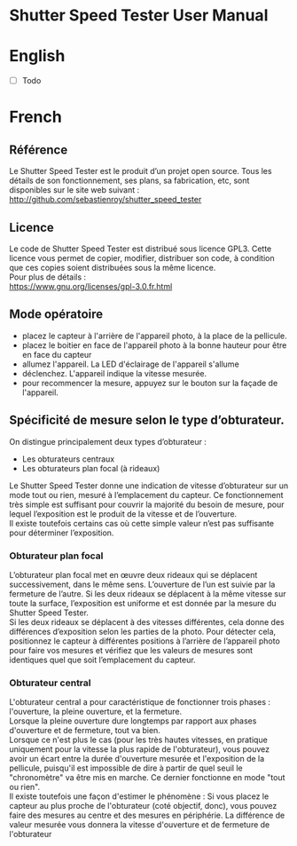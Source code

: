# Shutter Speed Tester User Manual

# English

- [ ] Todo

# French

## Référence
Le Shutter Speed Tester est le produit d’un projet open source. Tous les détails de son fonctionnement, ses plans, sa fabrication, etc, sont disponibles sur le site web suivant :  
http://github.com/sebastienroy/shutter_speed_tester
## Licence
Le code de Shutter Speed Tester est distribué sous licence GPL3. Cette licence vous permet de copier, modifier, distribuer son code, à condition que ces copies soient distribuées sous la même licence.  
Pour plus de détails :  
https://www.gnu.org/licenses/gpl-3.0.fr.html
## Mode opératoire
-	placez le capteur à l'arrière de l'appareil photo, à la place de la pellicule.
-	placez le boitier en face de l'appareil photo à la bonne hauteur pour être en face du capteur
-	allumez l'appareil. La LED d'éclairage de l'appareil s'allume
-	déclenchez. L'appareil indique la vitesse mesurée.
-	pour recommencer la mesure, appuyez sur le bouton sur la façade de l'appareil.
## Spécificité de mesure selon le type d’obturateur.
On distingue principalement deux types d’obturateur : 
-	Les obturateurs centraux
-	Les obturateurs plan focal (à rideaux)  

Le Shutter Speed Tester donne une indication de vitesse d’obturateur sur un mode tout ou rien, mesuré à l’emplacement du capteur. Ce fonctionnement très simple est suffisant pour couvrir la majorité du besoin de mesure, pour lequel l’exposition est le produit de la vitesse et de l’ouverture.  
Il existe toutefois certains cas où cette simple valeur n’est pas suffisante pour déterminer l’exposition.
### Obturateur plan focal
L’obturateur plan focal met en œuvre deux rideaux qui se déplacent successivement, dans le même sens. L’ouverture de l’un est suivie par la fermeture de l’autre.
Si les deux rideaux se déplacent à la même vitesse sur toute la surface, l’exposition est uniforme et est donnée par la mesure du Shutter Speed Tester.  
Si les deux rideaux se déplacent à des vitesses différentes, cela donne des différences d’exposition selon les parties de la photo. Pour détecter cela, positionnez le capteur à différentes positions à l’arrière de l’appareil photo pour faire vos mesures et vérifiez que les valeurs de mesures sont identiques quel que soit l’emplacement du capteur.
### Obturateur central
L'obturateur central a pour caractéristique de fonctionner trois phases : l'ouverture, la pleine ouverture, et la fermeture.  
Lorsque la pleine ouverture dure longtemps par rapport aux phases d'ouverture et de fermeture, tout va bien.  
Lorsque ce n'est plus le cas (pour les très hautes vitesses, en pratique uniquement pour la vitesse la plus rapide de l'obturateur), vous pouvez avoir un écart entre la durée d'ouverture mesurée et l'exposition de la pellicule, puisqu'il est impossible de dire à partir de quel seuil le "chronomètre" va être mis en marche. Ce dernier fonctionne en mode "tout ou rien".  
Il existe toutefois une façon d'estimer le phénomène : Si vous placez le capteur au plus proche de l'obturateur (coté objectif, donc), vous pouvez faire des mesures au centre et des mesures en périphérie. La différence de valeur mesurée vous donnera la vitesse d'ouverture et de fermeture de l'obturateur
